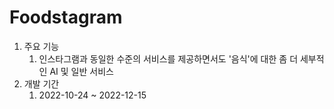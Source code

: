 <b><h1>Foodstagram</h1></b>
1. 주요 기능
    1) 인스타그램과 동일한 수준의 서비스를 제공하면서도
      '음식'에 대한 좀 더 세부적인 AI 및 일반 서비스<br>
2. 개발 기간
    1) 2022-10-24 ~ 2022-12-15
